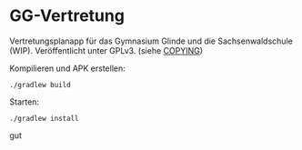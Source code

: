 # GG-Vertretung
Vertretungsplanapp für das Gymnasium Glinde und die Sachsenwaldschule (WIP). Veröffentlicht unter GPLv3. (siehe [COPYING](COPYING))

Kompilieren und APK erstellen:
```
./gradlew build
```

Starten:
```
./gradlew install
```
gut
